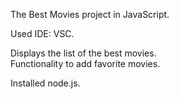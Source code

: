 The Best Movies project in JavaScript.  

Used IDE: VSC.  

Displays the list of the best movies.  
Functionality to add favorite movies.  

Installed node.js.